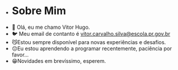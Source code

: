 - # Sobre Mim
- 👋 Olá, eu me chamo Vitor Hugo.
- 🐦 Meu email de contanto é vitor.carvalho.silva@escola.pr.gov.br
- 😼Estou sempre disponível para novas experiências e desafios.
- 😔Eu estou aprendendo a programar recentemente, paciência por favor...
- 😁Novidades em brevíssimo, esperem.
